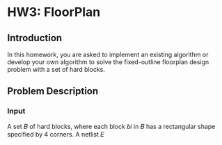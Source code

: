# HW3: FloorPlan
## Introduction
In this homework, you are asked to implement an existing algorithm or develop your own algorithm to solve the fixed-outline floorplan design problem with a set of hard blocks.

## Problem Description
### Input
A set 𝐵 of hard blocks, where each block 𝑏𝑖 in 𝐵 has a rectangular shape specified by 4 corners.
A netlist 𝐸
